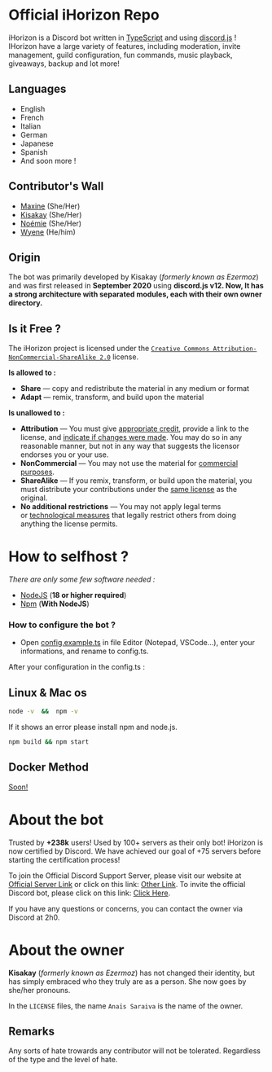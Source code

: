 # Official iHorizon Repo

iHorizon is a Discord bot written in [TypeScript](https://www.typescriptlang.org/) and using [discord.js](https://discord.js.org) !
IHorizon have a large variety of features, including moderation, invite management, guild configuration, fun commands, music playback, giveaways, backup and lot more!

## Languages

* English
* French
* Italian
* German
* Japanese
* Spanish
* And soon more !

## Contributor's Wall

- [Maxine](https://github.com/mxi1n) (She/Her)
- [Kisakay](https://github.com/Kisakay) (She/Her)
- [Noémie](https://github.com/name-shitty-github-profile) (She/Her)
- [Wyene](https://github.com/WyeneCloud) (He/him)

## Origin

The bot was primarily developed by Kisakay (*formerly known as Ezermoz*) and was first released in **September 2020** using **discord.js v12.
Now, It has a strong architecture with separated modules, each with their own owner directory.**

## Is it Free ?

The iHorizon project is licensed under the  [`Creative Commons Attribution-NonCommercial-ShareAlike 2.0`](https://creativecommons.org/licenses/by-nc-sa/2.0/) license.

**Is allowed to :**

- **Share** — copy and redistribute the material in any medium or format
- **Adapt** — remix, transform, and build upon the material

**Is unallowed to :**

- **Attribution** — You must give [appropriate credit](https://creativecommons.org/licenses/by-nc-sa/2.0/#), provide a link to the license, and [indicate if changes were made](https://creativecommons.org/licenses/by-nc-sa/2.0/#). You may do so in any reasonable manner, but not in any way that suggests the licensor endorses you or your use.
- **NonCommercial** — You may not use the material for [commercial purposes](https://creativecommons.org/licenses/by-nc-sa/2.0/#).
- **ShareAlike** — If you remix, transform, or build upon the material, you must distribute your contributions under the [same license](https://creativecommons.org/licenses/by-nc-sa/2.0/#) as the original.
- **No additional restrictions** — You may not apply legal terms or [technological measures](https://creativecommons.org/licenses/by-nc-sa/2.0/#) that legally restrict others from doing anything the license permits.

# How to selfhost ?

_There are only some few software needed :_

- [NodeJS](https://nodejs.org) (**18 or higher required**)
- [Npm](https://npmjs.com) (**With NodeJS**)

### How to configure the bot ?

* Open [config.example.ts](https://github.com/ihrz/ihrz/blob/main/src/files/config.example.ts) in file Editor (Notepad, VSCode...), enter your informations, and rename to config.ts.

After your configuration in the config.ts :

## Linux & Mac os

```bash
node -v  &&  npm -v
```

If it shows an error please install npm and node.js.

```bash
npm build && npm start
```

## Docker Method

[Soon!](https://hub.docker.com/r/kisakay/ihorizon "See more")

# About the bot

Trusted by **+238k** users!
Used by 100+ servers as their only bot!
iHorizon is now certified by Discord. We have achieved our goal of +75 servers before starting the certification process!

To join the Official Discord Support Server, please visit our website at [Official Server Link](http://discord.ihorizon.me/) or click on this link: [Other Link](https://discord.gg/ZpBPGNsAsu).
To invite the official Discord bot, please click on this link: [Click Here](https://discord.com/api/oauth2/authorize?client_id=945202900907470899&permissions=8&scope=bot).

If you have any questions or concerns, you can contact the owner via Discord at 2h0.

# About the owner

**Kisakay** (*formerly known as Ezermoz*) has not changed their identity, but has simply embraced who they truly are as a person. She now goes by she/her pronouns.

In the `LICENSE` files, the name `Anaïs Saraiva` is the name of the owner.

## Remarks

Any sorts of hate trowards any contributor will not be tolerated.
Regardless of the type and the level of hate.
